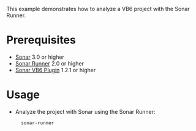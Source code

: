 This example demonstrates how to analyze a VB6 project with the Sonar Runner.

Prerequisites
=============
* [Sonar](http://www.sonarsource.org/downloads/) 3.0 or higher
* [Sonar Runner](http://docs.codehaus.org/display/SONAR/Installing+and+Configuring+Sonar+Runner) 2.0 or higher
* [Sonar VB6 Plugin](http://www.sonarsource.com/products/plugins/languages/visual-basic-6/) 1.2.1 or higher

Usage
=====
* Analyze the project with Sonar using the Sonar Runner:

        sonar-runner
